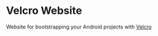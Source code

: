  # Velcro Website
 
 Website for bootstrapping your Android projects with [Velcro](https://github.com/pieces029/velcro)